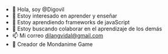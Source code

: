 

- 👋 Hola, soy @Digovil
- 👀 Estoy interesado en aprender y enseñar
- 🌱 Estoy aprendiendo frameworks de javaScript
- 💞️ Estoy buscando colaborar en el aprendizaje de los demás
- 📫 Mi correo dilangvidal@gmail.com
- 🧐 Creador de Mondanime Game
